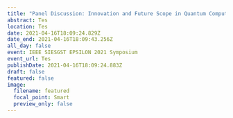 ```yaml
---
title: "Panel Discussion: Innovation and Future Scope in Quantum Computing"
abstract: Tes
location: Tes
date: 2021-04-16T18:09:24.829Z
date_end: 2021-04-16T18:09:43.256Z
all_day: false
event: IEEE SIESGST EPSILON 2021 Symposium
event_url: Tes
publishDate: 2021-04-16T18:09:24.883Z
draft: false
featured: false
image:
  filename: featured
  focal_point: Smart
  preview_only: false
---
```

